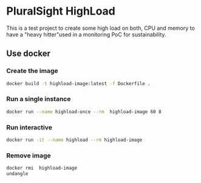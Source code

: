 # PluralSight HighLoad

This is a test project to create some high load on both, CPU and memory to have a "heavy hitter"used in a monitoring PoC for sustainability.

## Use docker

### Create the image

```bash
docker build -t highload-image:latest -f Dockerfile .
```

### Run a single instance

```bash
docker run --name highload-once --rm  highload-image 60 8
```

### Run interactive

```bash
docker run -it --name highload --rm highload-image
```

### Remove image

```bash
docker rmi  highload-image
undangle
```
